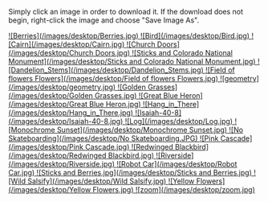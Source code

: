Simply click an image in order to download it. If the download does not begin, right-click the image and choose "Save Image As".


<a id="Berries" download="Berries.jpg" href="./images/desktop/Berries.jpg" title="Berries">
![Berries](/images/desktop/Berries.jpg)
</a>
<a id="Bird" download="Bird.jpg" href="./images/desktop/Bird.jpg" title="Bird">
![Bird](/images/desktop/Bird.jpg)
</a>
<a id="Cairn" download="Pink Trees.jpg" href="./images/desktop/Pink Trees.jpg" title="Cairn">
![Cairn](/images/desktop/Cairn.jpg)
</a>
<a id="ChurchDoors" download="Church Doors.jpg" href="./images/desktop/Church Doors.jpg" title="Church Doors">
![Church Doors](/images/desktop/Church Doors.jpg)
</a>
<a id="Monument" download="Sticks and Colorado National Monument.jpg" href="./images/desktop/Sticks and Colorado National Monument.jpg" title="Sticks and Colorado National Monument">
![Sticks and Colorado National Monument](/images/desktop/Sticks and Colorado National Monument.jpg)
</a>
<a id="Dandelion_Stems" download="Dandelion_Stems.jpg" href="./images/desktop/Dandelion_Stems.jpg" title="Dandelion_Stems">
![Dandelion_Stems](/images/desktop/Dandelion_Stems.jpg)
</a>
<a id="Fieldflowers" download="Field of flowers Flowers.jpg" href="./images/desktop/Field of flowers Flowers.jpg" title="Field of flowers Flowers">
![Field of flowers Flowers](/images/desktop/Field of flowers Flowers.jpg)
</a>
<a id="geometry" download="geometry.jpg" href="./images/desktop/geometry.jpg" title="geometry">
![geometry](/images/desktop/geometry.jpg)
</a>
<a id="GoldenGrasses" download="Pink Trees.jpg" href="./images/desktop/Golden Grasses.jpg" title="Golden Grasses">
![Golden Grasses](/images/desktop/Golden Grasses.jpg)
</a>
<a id="heron" download="Great Blue Heron.jpg" href="./images/desktop/Great Blue Heron.jpg" title="Great Blue Heron">
![Great Blue Heron](/images/desktop/Great Blue Heron.jpg)
</a>
<a id="Hang_in_There" download="Hang_in_There.jpg" href="./images/desktop/Hang_in_There.jpg" title="Hang_in_There">
![Hang_in_There](/images/desktop/Hang_in_There.jpg)
</a>
<a id="isaiah408" download="Isaiah-40-8.jpg" href="./images/desktop/Isaiah-40-8.jpg" title="Isaiah-40-8">
![Isaiah-40-8](/images/desktop/Isaiah-40-8.jpg)
</a>
<a id="log" download="Log.jpg" href="./images/desktop/Log.jpg" title="Log">
![Log](/images/desktop/Log.jpg)
</a>
<a id="monochrome" download="Monochrome Sunset.jpg" href="./images/desktop/Monochrome Sunset.jpg" title="Monochrome Sunset">
![Monochrome Sunset](/images/desktop/Monochrome Sunset.jpg)
</a>
<a id="skateboarding" download="No Skateboarding.JPG" href="./images/desktop/No Skateboarding.JPG" title="No Skateboarding">
![No Skateboarding](/images/desktop/No Skateboarding.JPG)
</a>
<a id="cascade" download="Pink Cascade.jpg" href="./images/desktop/Pink Cascade.jpg" title="Pink Cascade">
![Pink Cascade](/images/desktop/Pink Cascade.jpg)
</a>
<a id="redwinged" download="Redwinged Blackbird.jpg" href="./images/desktop/Redwinged Blackbird.jpg" title="Redwinged Blackbird">
![Redwinged Blackbird](/images/desktop/Redwinged Blackbird.jpg)
</a>
<a id="riverside" download="Riverside.jpg" href="./images/desktop/Riverside.jpg" title="Riverside">
![Riverside](/images/desktop/Riverside.jpg)
</a>
<a id="robot" download="Robot Car.jpg" href="./images/desktop/Robot Car.jpg" title="Robot Car">
![Robot Car](/images/desktop/Robot Car.jpg)
</a>
<a id="sticksandberries" download="Sticks and Berries.jpg" href="./images/desktop/Sticks and Berries.jpg" title="Sticks and Berries">
![Sticks and Berries.jpg](/images/desktop/Sticks and Berries.jpg)
</a>
<a id="salsify" download="Wild Salsify.jpg" href="./images/desktop/Wild Salsify.jpg" title="Wild Salsify">
![Wild Salsify](/images/desktop/Wild Salsify.jpg)
</a>
<a id="yellowflowers" download="Yellow Flowers.jpg" href="./images/desktop/Yellow Flowers.jpg" title="Yellow Flowers">
![Yellow Flowers](/images/desktop/Yellow Flowers.jpg)
</a>
<a id="zoom" download="zoom.jpg" href="./images/desktop/zoom.jpg" title="zoom">
![zoom](/images/desktop/zoom.jpg)
</a>
